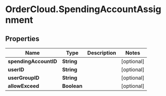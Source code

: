 # OrderCloud.SpendingAccountAssignment

## Properties
Name | Type | Description | Notes
------------ | ------------- | ------------- | -------------
**spendingAccountID** | **String** |  | [optional] 
**userID** | **String** |  | [optional] 
**userGroupID** | **String** |  | [optional] 
**allowExceed** | **Boolean** |  | [optional] 


